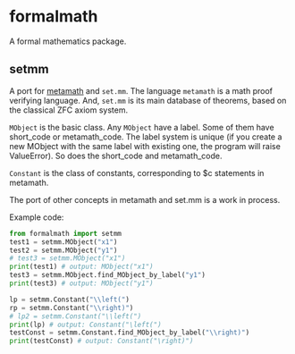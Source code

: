 # formalmath

A formal mathematics package.

## setmm

A port for [metamath](https://us.metamath.org) and `set.mm`. The language `metamath` is a math proof verifying language. And, `set.mm` is its main database of theorems, based on the classical ZFC axiom system.

`MObject` is the basic class. Any `MObject` have a label. Some of them have short_code or metamath_code. The label system is unique (if you create a new MObject with the same label with existing one, the program will raise ValueError). So does the short_code and metamath_code.

 `Constant` is the class of constants, corresponding to $c statements in metamath.

The port of other concepts in metamath and set.mm is a work in process.

Example code:

```python
from formalmath import setmm
test1 = setmm.MObject("x1")
test2 = setmm.MObject("y1")
# test3 = setmm.MObject("x1")
print(test1) # output: MObject("x1")
test3 = setmm.MObject.find_MObject_by_label("y1")
print(test3) # output: MObject("y1")

lp = setmm.Constant("\\left(")
rp = setmm.Constant("\\right)")
# lp2 = setmm.Constant("\\left(")
print(lp) # output: Constant("\left(")
testConst = setmm.Constant.find_MObject_by_label("\\right)")
print(testConst) # output: Constant("\right)")
```

